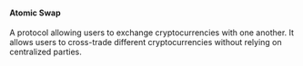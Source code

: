 #### Atomic Swap

A protocol allowing users to exchange cryptocurrencies with one another. It allows users to cross-trade different cryptocurrencies without relying on centralized parties.